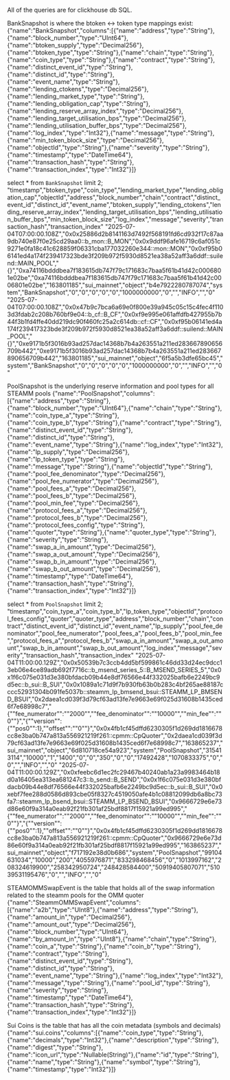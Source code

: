 All of the queries are for clickhouse db SQL.


BankSnapshot is where the btoken <-> token type mappings exist:
{"name":"BankSnapshot","columns":[{"name":"address","type":"String"},{"name":"block_number","type":"UInt64"},{"name":"btoken_supply","type":"Decimal256"},{"name":"btoken_type","type":"String"},{"name":"chain","type":"String"},{"name":"coin_type","type":"String"},{"name":"contract","type":"String"},{"name":"distinct_event_id","type":"String"},{"name":"distinct_id","type":"String"},{"name":"event_name","type":"String"},{"name":"lending_ctokens","type":"Decimal256"},{"name":"lending_market_type","type":"String"},{"name":"lending_obligation_cap","type":"String"},{"name":"lending_reserve_array_index","type":"Decimal256"},{"name":"lending_target_utilisation_bps","type":"Decimal256"},{"name":"lending_utilisation_buffer_bps","type":"Decimal256"},{"name":"log_index","type":"Int32"},{"name":"message","type":"String"},{"name":"min_token_block_size","type":"Decimal256"},{"name":"objectId","type":"String"},{"name":"severity","type":"String"},{"name":"timestamp","type":"DateTime64"},{"name":"transaction_hash","type":"String"},{"name":"transaction_index","type":"Int32"}]}

select * from `BankSnapshot` limit 2;
"timestamp","btoken_type","coin_type","lending_market_type","lending_obligation_cap","objectId","address","block_number","chain","contract","distinct_event_id","distinct_id","event_name","btoken_supply","lending_ctokens","lending_reserve_array_index","lending_target_utilisation_bps","lending_utilisation_buffer_bps","min_token_block_size","log_index","message","severity","transaction_hash","transaction_index"
"2025-07-04T07:00:00.108Z","0x0x25886d2b8141163d7492f568191fd6cd932f17c87aa9db740e87f0e25cd29aa0::b_mon::B_MON","0x0x9ddf96afe16719c6af051c9271e0fa18c41c628859f06331cba177032260e344::mon::MON","0x0xf95b06141ed4a174f239417323bde3f209b972f5930d8521ea38a52aff3a6ddf::suilend::MAIN_POOL","{}","0xa74116bdddbea7f183615db747f79c171683c7baa5f61b41d42c0006801e02be","0xa74116bdddbea7f183615db747f79c171683c7baa5f61b41d42c0006801e02be","163801185","sui_mainnet","object","b4e7922280787074","system","BankSnapshot","0","0","0","0","0","1000000000","0","","INFO","","0"
"2025-07-04T07:00:00.108Z","0x0x47b9c7bca6a69e0f800e39a945c05c15c4fec4f1103d3fdab2c208b760bf9e04::b_cf::B_CF","0x0xf9e995e061affdfb427955b7b44f3b1fd4ffe40dd219dc90f460fc25a2c614db::cf::CF","0x0xf95b06141ed4a174f239417323bde3f209b972f5930d8521ea38a52aff3a6ddf::suilend::MAIN_POOL","{}","0xe9171b5f3016b93ad257dac14368b7b4a263551a211ed283667890656709b442","0xe9171b5f3016b93ad257dac14368b7b4a263551a211ed283667890656709b442","163801185","sui_mainnet","object","6f5a5b3dfe65bc45","system","BankSnapshot","0","0","0","0","0","1000000000","0","","INFO","","0"




PoolSnapshot is the underlying reserve information and pool types for all STEAMM pools
{"name":"PoolSnapshot","columns":[{"name":"address","type":"String"},{"name":"block_number","type":"UInt64"},{"name":"chain","type":"String"},{"name":"coin_type_a","type":"String"},{"name":"coin_type_b","type":"String"},{"name":"contract","type":"String"},{"name":"distinct_event_id","type":"String"},{"name":"distinct_id","type":"String"},{"name":"event_name","type":"String"},{"name":"log_index","type":"Int32"},{"name":"lp_supply","type":"Decimal256"},{"name":"lp_token_type","type":"String"},{"name":"message","type":"String"},{"name":"objectId","type":"String"},{"name":"pool_fee_denominator","type":"Decimal256"},{"name":"pool_fee_numerator","type":"Decimal256"},{"name":"pool_fees_a","type":"Decimal256"},{"name":"pool_fees_b","type":"Decimal256"},{"name":"pool_min_fee","type":"Decimal256"},{"name":"protocol_fees_a","type":"Decimal256"},{"name":"protocol_fees_b","type":"Decimal256"},{"name":"protocol_fees_config","type":"String"},{"name":"quoter","type":"String"},{"name":"quoter_type","type":"String"},{"name":"severity","type":"String"},{"name":"swap_a_in_amount","type":"Decimal256"},{"name":"swap_a_out_amount","type":"Decimal256"},{"name":"swap_b_in_amount","type":"Decimal256"},{"name":"swap_b_out_amount","type":"Decimal256"},{"name":"timestamp","type":"DateTime64"},{"name":"transaction_hash","type":"String"},{"name":"transaction_index","type":"Int32"}]}

select * from `PoolSnapshot` limit 2;
"timestamp","coin_type_a","coin_type_b","lp_token_type","objectId","protocol_fees_config","quoter","quoter_type","address","block_number","chain","contract","distinct_event_id","distinct_id","event_name","lp_supply","pool_fee_denominator","pool_fee_numerator","pool_fees_a","pool_fees_b","pool_min_fee","protocol_fees_a","protocol_fees_b","swap_a_in_amount","swap_a_out_amount","swap_b_in_amount","swap_b_out_amount","log_index","message","severity","transaction_hash","transaction_index"
"2025-07-04T11:00:00.129Z","0x0x50539b7c3ccb4dd5bf599861c46dd33d24ec9dcc13eb06e4ce89adb692f7716c::b_msend_series_5::B_MSEND_SERIES_5","0x0x1f6c075e031d3e380bfdacb09b44e8df76566e44f332025bafb6e2249bc9d5ec::b_sui::B_SUI","0x0x1089a1c71d9f7b930fb63b0b283c4bf265ae88187cccc52931304b091fe5037b::steamm_lp_bmsend_bsui::STEAMM_LP_BMSEND_BSUI","0x2daea1cd039f3d79cf63ad13fe7e9663e69f025d31608b1435ced6f7e68998c7","{""fee_numerator"":""2000"",""fee_denominator"":""10000"",""min_fee"":""0""}","{""version"":{""pos0"":1},""offset"":""0""}","0x0x4fb1cf45dffd6230305f1d269dd1816678cc8e3ba0b747a813a556921219f261::cpmm::CpQuoter","0x2daea1cd039f3d79cf63ad13fe7e9663e69f025d31608b1435ced6f7e68998c7","163865237","sui_mainnet","object","6d810718ce54a923","system","PoolSnapshot","315413114","10000","1","1400","0","0","350","0","0","17492428","1070833375","0","0","","INFO","","0"
"2025-07-04T11:00:00.129Z","0x0xfeebc6d1ec2fc29467b40240ab1a23a9983464b18d0a16405ea313ea681247c3::b_send::B_SEND","0x0x1f6c075e031d3e380bfdacb09b44e8df76566e44f332025bafb6e2249bc9d5ec::b_sui::B_SUI","0x0xebf7fee288d0586d893cbe05f8327c4519050afe4b1c08812099db6a8bc73fa7::steamm_lp_bsend_bsui::STEAMM_LP_BSEND_BSUI","0x9666729e6e73d86e60f9a314a0eab92f21fb301af25bdf8817f15921a99ed995","{""fee_numerator"":""2000"",""fee_denominator"":""10000"",""min_fee"":""0""}","{""version"":{""pos0"":1},""offset"":""0""}","0x0x4fb1cf45dffd6230305f1d269dd1816678cc8e3ba0b747a813a556921219f261::cpmm::CpQuoter","0x9666729e6e73d86e60f9a314a0eab92f21fb301af25bdf8817f15921a99ed995","163865237","sui_mainnet","object","f717192e38d0b686","system","PoolSnapshot","99104631034","10000","200","4055976871","833298468456","0","1013997162","208324619900","258342950724","248428584400","50919405807071","51039531195476","0","","INFO","","0"





STEAMOMMSwapEvent is the table that holds all of the swap information related to the steamm pools for the OMM quoter
{"name":"SteammOMMSwapEvent","columns":[{"name":"a2b","type":"UInt8"},{"name":"address","type":"String"},{"name":"amount_in","type":"Decimal256"},{"name":"amount_out","type":"Decimal256"},{"name":"block_number","type":"UInt64"},{"name":"by_amount_in","type":"UInt8"},{"name":"chain","type":"String"},{"name":"coin_a","type":"String"},{"name":"coin_b","type":"String"},{"name":"contract","type":"String"},{"name":"distinct_event_id","type":"String"},{"name":"distinct_id","type":"String"},{"name":"event_name","type":"String"},{"name":"log_index","type":"Int32"},{"name":"message","type":"String"},{"name":"pool_id","type":"String"},{"name":"severity","type":"String"},{"name":"timestamp","type":"DateTime64"},{"name":"transaction_hash","type":"String"},{"name":"transaction_index","type":"Int32"}]}

Sui Coins is the table that has all the coin metadata (symbols and decimals)
{"name":"sui.coins","columns":[{"name":"coin_type","type":"String"},{"name":"decimals","type":"Int32"},{"name":"description","type":"String"},{"name":"digest","type":"String"},{"name":"icon_url","type":"Nullable(String)"},{"name":"id","type":"String"},{"name":"name","type":"String"},{"name":"symbol","type":"String"},{"name":"timestamp","type":"Int32"}]}
